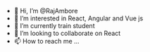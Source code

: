- 👋 Hi, I’m @RajAmbore
- 👀 I’m interested in React, Angular and Vue js
- 🌱 I’m currently train student
- 💞️ I’m looking to collaborate on React
- 📫 How to reach me ...

<!---
RajAmbore/RajAmbore is a ✨ special ✨ repository because its `README.md` (this file) appears on your GitHub profile.
You can click the Preview link to take a look at your changes.
--->
